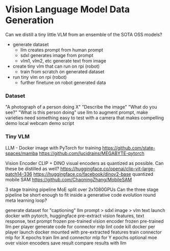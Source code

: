 # Vision Language Model Data Generation


Can we distill a tiny little VLM from an ensemble of the SOTA OSS models?

- generate dataset
    - llm creates prompt from human prompt
    - sdxl generates image from prompt
    - vlm1, vlm2, etc generate text from image
- create tiny vlm that can run on rpi (robot)
    - train from scratch on generated dataset
- run tiny vlm on rpi (robot)
    - further finetune on robot generated data

### Dataset

"A photograph of a person doing X"
"Describe the image" "What do you see?" "What is this person doing"
use llm to augment prompt, make varieties
need something easy to test with a camera that makes compelling demo
local webcam demo script

### Tiny VLM

LLM - Docker image with PyTorch for training
https://github.com/state-spaces/mamba
https://github.com/lucidrains/MEGABYTE-pytorch

Vision Encoder
CLIP + DINO visual encoders as quantized as possible. Can these be distilled as well?
https://huggingface.co/openai/clip-vit-large-patch14-336
https://huggingface.co/facebook/dinov2-base
quantized mobile SAM
https://github.com/ChaoningZhang/MobileSAM

3 stage training pipeline
MoE split over 2x1080GPUs
Can the three stage pipeline be short enough to fit inside a generative code evolution round meta learning loop?

generate dataset for "captioning" llm prompt > sdxl image > vlm text
launch docker with pytorch, huggingface
    pre-extract vision features, text response, text prompt
        frozen pre-trained vision encoder
        frozen pre-trained llm
per player
    generate code for connector mlp
    lint code
kill docker
per player
    launch docker mounted with pre-extracted features
    train connector mlp for X epochs
    train llm and connector mlp for Y epochs
    optional moe over vision encoders
    save result
compare results with llm
